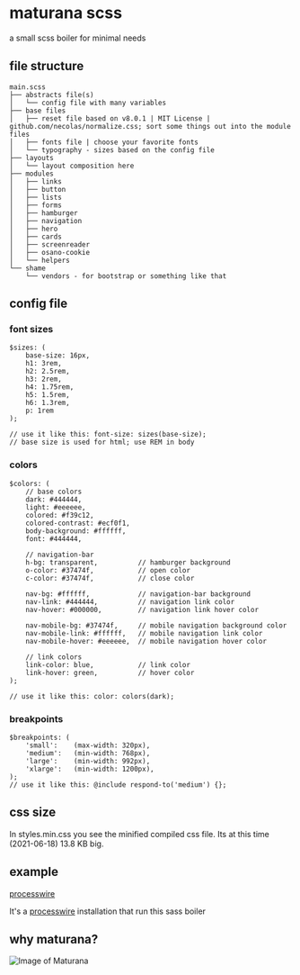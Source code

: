 # maturana scss

a small scss boiler for minimal needs

## file structure

```
main.scss
├── abstracts file(s)
│   └── config file with many variables
├── base files
│   ├── reset file based on v8.0.1 | MIT License | github.com/necolas/normalize.css; sort some things out into the module files
│   ├── fonts file | choose your favorite fonts
│   └── typography - sizes based on the config file
├── layouts
│   └── layout composition here
├── modules
│   ├── links
│   ├── button
│   ├── lists
│   ├── forms
│   ├── hamburger
│   ├── navigation
│   ├── hero
│   ├── cards
│   ├── screenreader
│   ├── osano-cookie
│   └── helpers
└── shame
    └── vendors - for bootstrap or something like that
```

## config file

### font sizes
```
$sizes: (
	base-size: 16px,
	h1: 3rem,
	h2: 2.5rem,
	h3: 2rem,
	h4: 1.75rem,
	h5: 1.5rem,
	h6: 1.3rem,
	p: 1rem
);

// use it like this: font-size: sizes(base-size);
// base size is used for html; use REM in body
```

### colors
```
$colors: (
	// base colors
	dark: #444444,
	light: #eeeeee,
	colored: #f39c12,
	colored-contrast: #ecf0f1,
	body-background: #ffffff,
	font: #444444,
	
	// navigation-bar
	h-bg: transparent,			// hamburger background
	o-color: #37474f,			// open color
	c-color: #37474f,			// close color
	
	nav-bg: #ffffff,			// navigation-bar background
	nav-link: #444444,			// navigation link color
	nav-hover: #000000,			// navigation link hover color
	
	nav-mobile-bg: #37474f,		// mobile navigation background color
	nav-mobile-link: #ffffff,	// mobile navigation link color
	nav-mobile-hover: #eeeeee,	// mobile navigation hover color
	
	// link colors
	link-color: blue,			// link color
	link-hover: green,			// hover color
);

// use it like this: color: colors(dark);
```

### breakpoints
```
$breakpoints: (
	'small':	(max-width: 320px),
	'medium':	(min-width: 768px),
	'large':	(min-width: 992px),
	'xlarge':	(min-width: 1200px),
);
// use it like this: @include respond-to('medium') {};
```

## css size

In styles.min.css you see the minified compiled css file. Its at this time (2021-06-18) 13.8 KB big.

## example

[processwire](https://process.end-linkage)

It's a [processwire](https://processwire.com/) installation that run this sass boiler

## why maturana?

![Image of Maturana](https://github.com/eversthomas/maturana-2/blob/main/Humberto_Maturana.jpg)
